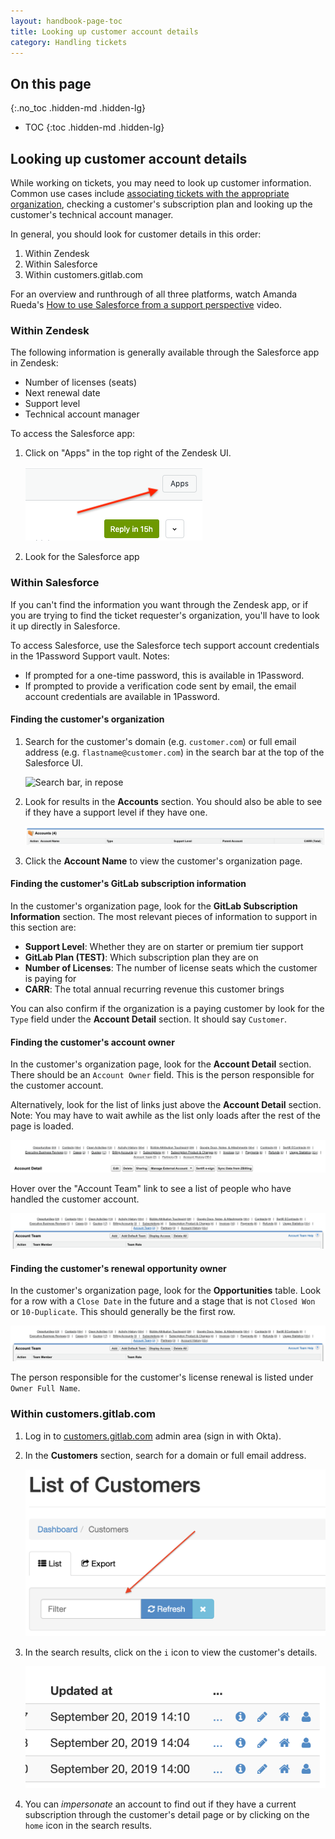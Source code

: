 ```yaml
---
layout: handbook-page-toc
title: Looking up customer account details
category: Handling tickets
---
```


## On this page
{:.no_toc .hidden-md .hidden-lg}

- TOC
{:toc .hidden-md .hidden-lg}

## Looking up customer account details

While working on tickets, you may need to look up customer information. Common
use cases include [associating tickets with the appropriate organization](/handbook/support/workflows/associating_needs_org_tickets_with_orgs.html),
checking a customer's subscription plan and looking up the customer's technical
account manager.

In general, you should look for customer details in this order:

1. Within Zendesk
2. Within Salesforce
3. Within customers.gitlab.com

For an overview and runthrough of all three platforms, watch Amanda Rueda's
[How to use Salesforce from a support perspective](https://drive.google.com/file/d/1HLMRvom0REVbP6-vmsgfdNOfBLqs2fEc/view)
video.

### Within Zendesk

The following information is generally available through the Salesforce app in
Zendesk:

- Number of licenses (seats)
- Next renewal date
- Support level
- Technical account manager

To access the Salesforce app:

1. Click on "Apps" in the top right of the Zendesk UI.

   ![Zendesk Apps button](/handbook/support/workflows/assets/zendesk-apps-button.png)

2. Look for the Salesforce app

### Within Salesforce

If you can't find the information you want through the Zendesk app, or if you
are trying to find the ticket requester's organization, you'll have to look it
up directly in Salesforce.

To access Salesforce, use the Salesforce tech support account credentials in
the 1Password Support vault. Notes:

- If prompted for a one-time password, this is available in 1Password.
- If prompted to provide a verification code sent by email, the email account
  credentials are available in 1Password.

#### Finding the customer's organization

1. Search for the customer's domain (e.g. `customer.com`) or full email address
   (e.g. `flastname@customer.com`) in the search bar at the top of the
   Salesforce UI.

   ![Search bar, in repose](/images/handbook/support/zendesk_needs_org-sfdc-search.png)

2. Look for results in the **Accounts** section. You should also be able to see
   if they have a support level if they have one.

   ![Account Name and Support Level in Salesforce search results](/handbook/support/workflows/assets/salesforce-search-results-accounts.png)

3. Click the **Account Name** to view the customer's organization page.

#### Finding the customer's GitLab subscription information

In the customer's organization page, look for the **GitLab Subscription Information**
section. The most relevant pieces of information to support in this section are:

- **Support Level**: Whether they are on starter or premium tier support
- **GitLab Plan (TEST)**: Which subscription plan they are on
- **Number of Licenses**: The number of license seats which the customer is paying for
- **CARR**: The total annual recurring revenue this customer brings

You can also confirm if the organization is a paying customer by look for the
`Type` field under the **Account Detail** section. It should say `Customer`.

#### Finding the customer's account owner

In the customer's organization page, look for the **Account Detail** section.
There should be an `Account Owner` field. This is the person responsible for
the customer account.

Alternatively, look for the list of links just above the **Account Detail**
section. Note: You may have to wait awhile as the list only loads after the
rest of the page is loaded.

![List of links above account details](/handbook/support/workflows/assets/salesforce-account-detail-links.png)

Hover over the "Account Team" link to see a list of people who have handled the
customer account.

![List of account team members](/handbook/support/workflows/assets/salesforce-account-team-list.png)

#### Finding the customer's renewal opportunity owner

In the customer's organization page, look for the **Opportunities** table. Look
for a row with a `Close Date` in the future and a stage that is not `Closed Won`
or `10-Duplicate`. This should generally be the first row.

![List of account opportunities](/handbook/support/workflows/assets/salesforce-account-team-list.png)

The person responsible for the customer's license renewal is listed under 
`Owner Full Name`.

### Within customers.gitlab.com

1. Log in to [customers.gitlab.com](https://customers.gitlab.com/admin) admin area
   (sign in with Okta).

2. In the **Customers** section, search for a domain or full email address.

   ![Search box in customers.gitlab.com customers section](/handbook/support/workflows/assets/customers-gitlab-com-search.png)

3. In the search results, click on the `i` icon to view the customer's details.

   ![Search results in customers.gitlab.com customers section](/handbook/support/workflows/assets/customers-gitlab-com-search-results.png)

4. You can *impersonate* an account to find out if they have a current 
   subscription through the customer's detail page or by clicking on the `home`
   icon in the search results.

